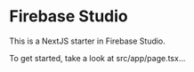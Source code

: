 # Firebase Studio 

This is a NextJS starter in Firebase Studio.

To get started, take a look at src/app/page.tsx...
